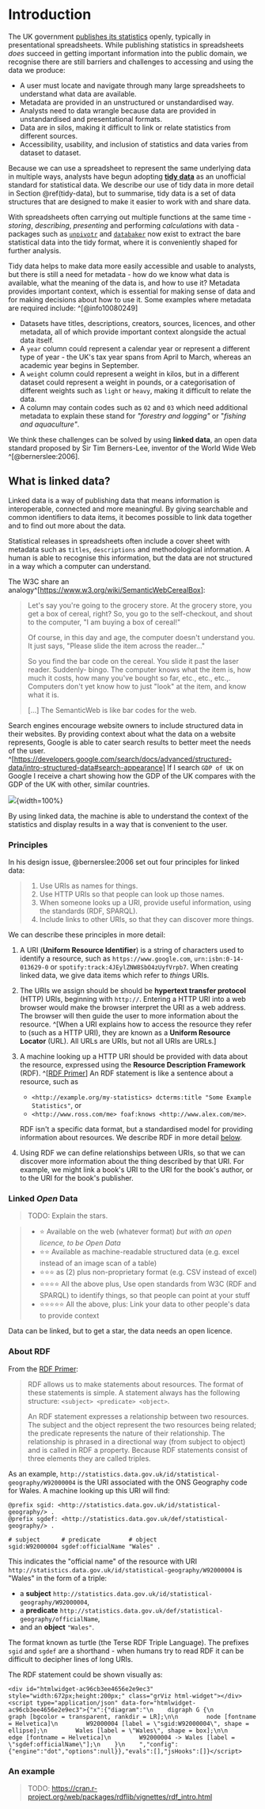# Introduction

The UK government [publishes its statistics](https://www.gov.uk/search/research-and-statistics?content_store_document_type=statistics_published&order=updated-newest) openly, typically in presentational spreadsheets. While publishing statistics in spreadsheets _does_ succeed in getting important information into the public domain, we recognise there are still barriers and challenges to accessing and using the data we produce:

- A user must locate and navigate through many large spreadsheets to understand what data are available.
- Metadata are provided in an unstructured or unstandardised way.
- Analysts need to data wrangle because data are provided in unstandardised and presentational formats.
- Data are in silos, making it difficult to link or relate statistics from different sources.
- Accessibility, usability, and inclusion of statistics and data varies from dataset to dataset.

Because we can use a spreadsheet to represent the same underlying data in multiple ways, analysts have begun adopting [**tidy data**](https://r4ds.had.co.nz/tidy-data.html) as an unofficial standard for statistical data. We describe our use of tidy data in more detail in Section \@ref(tidy-data), but to summarise, tidy data is a set of data structures that are designed to make it easier to work with and share data.

With spreadsheets often carrying out multiple functions at the same time - _storing_, _describing_, _presenting_ and performing _calculations_ with data - packages such as [`unpivotr`](https://github.com/nacnudus/unpivotr) and [`databaker`](https://github.com/sensiblecodeio/databaker) now exist to extract the bare statistical data into the tidy format, where it is conveniently shaped for further analysis.

Tidy data helps to make data more easily accessible and usable to analysts, but there is still a need for metadata - how do we know what data is available, what the meaning of the data is, and how to use it? Metadata provides important context, which is essential for making sense of data and for making decisions about how to use it. Some examples where metadata are required include: ^[@info10080249]

- Datasets have titles, descriptions, creators, sources, licences, and other metadata, all of which provide important context alongside the actual data itself.
- A `year` column could represent a calendar year or represent a different type of year - the UK's tax year spans from April to March, whereas an academic year begins in September.
- A `weight` column could represent a weight in kilos, but in a different dataset could represent a weight in pounds, or a categorisation of different weights such as `light` or `heavy`, making it difficult to relate the data.
- A column may contain codes such as `02` and `03` which need additional metadata to explain these stand for _"forestry and logging"_ or "_fishing and aquaculture"_.

We think these challenges can be solved by using **linked data**, an open data standard proposed by Sir Tim Berners-Lee, inventor of the World Wide Web ^[@bernerslee:2006].

## What is linked data?

Linked data is a way of publishing data that means information is interoperable, connected and more meaningful. By giving searchable and common identifiers to data items, it becomes possible to link data together and to find out more about the data.

Statistical releases in spreadsheets often include a cover sheet with metadata such as `titles`, `descriptions` and methodological information. A human is able to recognise this information, but the data are not structured in a way which a computer can understand.

The W3C share an analogy^[https://www.w3.org/wiki/SemanticWebCerealBox]:

> Let's say you're going to the grocery store. At the grocery store, you get a box of cereal, right? So, you go to the self-checkout, and shout to the computer, "I am buying a box of cereal!"
> 
> Of course, in this day and age, the computer doesn't understand you. It just says, "Please slide the item across the reader..."
> 
> So you find the bar code on the cereal. You slide it past the laser reader. Suddenly- bingo. The computer knows what the item is, how much it costs, how many you've bought so far, etc., etc., etc.,. Computers don't yet know how to just "look" at the item, and know what it is.
>
> [...] The SemanticWeb is like bar codes for the web.

Search engines encourage website owners to include structured data in their websites. By providing context about what the data on a website represents, Google is able to cater search results to better meet the needs of the user. ^[https://developers.google.com/search/docs/advanced/structured-data/intro-structured-data#search-appearance] If I search `GDP of UK` on Google I receive a chart showing how the GDP of the UK compares with the GDP of the UK with other, similar countries.

![](./images/gdp-uk.png){width=100%}

By using linked data, the machine is able to understand the context of the statistics and display results in a way that is convenient to the user.

### Principles

In his design issue, @bernerslee:2006 set out four principles for linked data:

> 1. Use URIs as names for things.
> 2. Use HTTP URIs so that people can look up those names.
> 3. When someone looks up a URI, provide useful information, using the standards (RDF, SPARQL).
> 4. Include links to other URIs, so that they can discover more things.

We can describe these principles in more detail:

1. A URI (**Uniform Resource Identifier**) is a string of characters used to identify a resource, such as `https://www.google.com`, `urn:isbn:0-14-013629-0` or `spotify:track:4JEylZNW8SbO4zUyfVrpb7`. When creating linked data, we give data items which refer to _things_ URIs.

2. The URIs we assign should be should be **hypertext transfer protocol** (HTTP) URIs, beginning with `http://`. Entering a HTTP URI into a web browser would make the browser interpret the URI as a web address. The browser will then guide the user to more information about the resource. ^[When a URI explains how to access the resource they refer to (such as a HTTP URI), they are known as a **Uniform Resource Locator** (URL). All URLs are URIs, but not all URIs are URLs.]

3. A machine looking up a HTTP URI should be provided with data about the resource, expressed using the **Resource Description Framework** (RDF). ^[[RDF Primer](https://www.w3.org/TR/rdf-primer/)] An RDF statement is like a sentence about a resource, such as 
    - `<http://example.org/my-statistics> dcterms:title "Some Example Statistics"`, or
    - `<http://www.ross.com/me> foaf:knows <http://www.alex.com/me>`.
   
   RDF isn't a specific data format, but a standardised model for providing information about resources. We describe RDF in more detail [below](#about-rdf).

4. Using RDF we can define relationships between URIs, so that we can discover more information about the thing described by that URI. For example, we might link a book's URI to the URI for the book's author, or to the URI for the book's publisher.

### Linked _Open_ Data

> TODO: Explain the stars.

> - ⭐ Available on the web (whatever format) _but with an open licence, to be Open Data_
> - ⭐⭐ Available as machine-readable structured data (e.g. excel instead of an image scan of a table)
> - ⭐⭐⭐ as (2) plus non-proprietary format (e.g. CSV instead of excel)
> - ⭐⭐⭐⭐ All the above plus, Use open standards from W3C (RDF and SPARQL) to identify things, so that people can point at your stuff
> - ⭐⭐⭐⭐⭐ All the above, plus: Link your data to other people's data to provide context

Data can be linked, but to get a star, the data needs an open licence.

### About RDF

From the [RDF Primer](rdfprimer:2014):

> RDF allows us to make statements about resources. The format of these statements is simple. A statement always has the following structure: ```<subject> <predicate> <object>```. 
>
> An RDF statement expresses a relationship between two resources. The subject and the object represent the two resources being related; the predicate represents the nature of their relationship. The relationship is phrased in a directional way (from subject to object) and is called in RDF a property. Because RDF statements consist of three elements they are called triples.

As an example, `http://statistics.data.gov.uk/id/statistical-geography/W92000004` is the URI associated with the ONS Geography code for Wales. A machine looking up this URI will find:

```ttl
@prefix sgid: <http://statistics.data.gov.uk/id/statistical-geography/> .
@prefix sgdef: <http://statistics.data.gov.uk/def/statistical-geography/> .

# subject      # predicate        # object
sgid:W92000004 sgdef:officialName "Wales" .
```

This indicates the "official name" of the resource with URI `http://statistics.data.gov.uk/id/statistical-geography/W92000004` is "Wales" in the form of a triple:

- a **subject** `http://statistics.data.gov.uk/id/statistical-geography/W92000004`,
- a **predicate** `http://statistics.data.gov.uk/def/statistical-geography/officialName`,
- and an **object** `"Wales"`.

The format known as turtle (the Terse RDF Triple Language). The prefixes `sgid` and `sgdef` are a shorthand - when humans try to read RDF it can be difficult to decipher lines of long URIs. 

The RDF statement could be shown visually as:


```{=html}
<div id="htmlwidget-ac96cb3ee4656e2e9ec3" style="width:672px;height:200px;" class="grViz html-widget"></div>
<script type="application/json" data-for="htmlwidget-ac96cb3ee4656e2e9ec3">{"x":{"diagram":"\n    digraph G {\n        graph [bgcolor = transparent, rankdir = LR];\n\n        node [fontname = Helvetica]\n        W92000004 [label = \"sgid:W92000004\", shape = ellipse];\n        Wales [label = \"Wales\", shape = box];\n\n        edge [fontname = Helvetica]\n        W92000004 -> Wales [label = \"sgdef:officialName\"];\n    }\n    ","config":{"engine":"dot","options":null}},"evals":[],"jsHooks":[]}</script>
```

### An example

> TODO: https://cran.r-project.org/web/packages/rdflib/vignettes/rdf_intro.html
